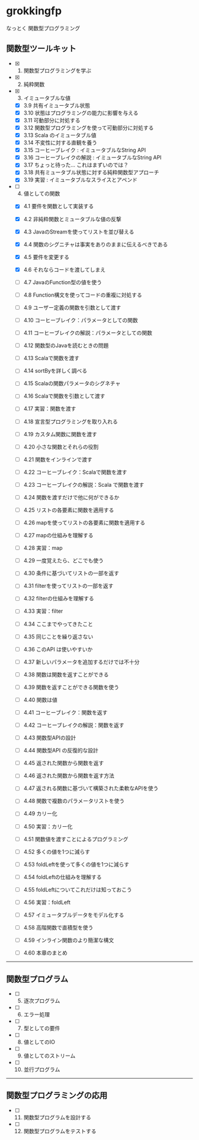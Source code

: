 # grokkingfp
なっとく 関数型プログラミング

## 関数型ツールキット

- [x] 1. 関数型プログラミングを学ぶ
- [x] 2. 純粋関数
- [x] 3. イミュータブルな値
  - [x] 3.9 共有イミュータブル状態
  - [x] 3.10 状態はプログラミングの能力に影響を与える
  - [x] 3.11 可動部分に対処する
  - [x] 3.12 関数型プログラミングを使って可動部分に対処する
  - [x] 3.13 Scala のイミュータブル値
  - [x] 3.14 不変性に対する直観を養う
  - [x] 3.15 コーヒーブレイク : イミュータブルなString API
  - [x] 3.16 コーヒーブレイクの解説 : イミュータブルなString API
  - [x] 3.17 ちょっと待った... これはまずいのでは？
  - [x] 3.18 共有ミュータブル状態に対する純粋関数型アプローチ
  - [x] 3.19 実習 : イミュータブルなスライスとアペンド
- [ ] 4. 値としての関数
  - [x] 4.1 要件を関数として実装する
  - [x] 4.2 非純粋関数とミュータブルな値の反撃
  - [x] 4.3 JavaのStreamを使ってリストを並び替える
  - [x] 4.4 関数のシグニチャは事実をありのままに伝えるべきである
  - [x] 4.5 要件を変更する
  - [x] 4.6 それならコードを渡してしまえ
  - [ ] 4.7 JavaのFunction型の値を使う
  - [ ] 4.8 Function構文を使ってコードの重複に対処する
  - [ ] 4.9 ユーザー定義の関数を引数として渡す
  - [ ] 4.10 コーヒーブレイク：パラメータとしての関数
  - [ ] 4.11 コーヒーブレイクの解説：パラメータとしての関数
  - [ ] 4.12 関数型のJavaを読むときの問題
  - [ ] 4.13 Scalaで関数を渡す
  - [ ] 4.14 sortByを詳しく調べる
  - [ ] 4.15 Scalaの関数パラメータのシグネチャ
  - [ ] 4.16 Scalaで関数を引数として渡す
  - [ ] 4.17 実習：関数を渡す
  - [ ] 4.18 宣言型プログラミングを取り入れる
  - [ ] 4.19 カスタム関数に関数を渡す
  - [ ] 4.20 小さな関数とそれらの役割
  - [ ] 4.21 関数をインラインで渡す
  - [ ] 4.22 コーヒーブレイク：Scalaで関数を渡す
  - [ ] 4.23 コーヒーブレイクの解説：Scala で関数を渡す
  - [ ] 4.24 関数を渡すだけで他に何ができるか
  - [ ] 4.25 リストの各要素に関数を適用する
  - [ ] 4.26 mapを使ってリストの各要素に関数を適用する
  - [ ] 4.27 mapの仕組みを理解する
  - [ ] 4.28 実習：map
  - [ ] 4.29 一度覚えたら、どこでも使う
  - [ ] 4.30 条件に基づいてリストの一部を返す
  - [ ] 4.31 filterを使ってリストの一部を返す
  - [ ] 4.32 filterの仕組みを理解する
  - [ ] 4.33 実習：filter
  - [ ] 4.34 ここまでやってきたこと
  - [ ] 4.35 同じことを繰り返さない
  - [ ] 4.36 このAPI は使いやすいか
  - [ ] 4.37 新しいパラメータを追加するだけでは不十分
  - [ ] 4.38 関数は関数を返すことができる
  - [ ] 4.39 関数を返すことができる関数を使う
  - [ ] 4.40 関数は値
  - [ ] 4.41 コーヒーブレイク：関数を返す
  - [ ] 4.42 コーヒーブレイクの解説：関数を返す
  - [ ] 4.43 関数型APIの設計
  - [ ] 4.44 関数型API の反復的な設計
  - [ ] 4.45 返された関数から関数を返す
  - [ ] 4.46 返された関数から関数を返す方法
  - [ ] 4.47 返される関数に基づいて構築された柔軟なAPIを使う
  - [ ] 4.48 関数で複数のパラメータリストを使う
  - [ ] 4.49 カリー化
  - [ ] 4.50 実習：カリー化
  - [ ] 4.51 関数値を渡すことによるプログラミング
  - [ ] 4.52 多くの値を1つに減らす
  - [ ] 4.53 foldLeftを使って多くの値を1つに減らす
  - [ ] 4.54 foldLeftの仕組みを理解する
  - [ ] 4.55 foldLeftについてこれだけは知っておこう
  - [ ] 4.56 実習：foldLeft
  - [ ] 4.57 イミュータブルデータをモデル化する
  - [ ] 4.58 高階関数で直積型を使う
  - [ ] 4.59 インライン関数のより簡潔な構文
  - [ ] 4.60 本章のまとめ


---

## 関数型プログラム

- [ ] 5. 逐次プログラム
- [ ] 6. エラー処理
- [ ] 7. 型としての要件
- [ ] 8. 値としてのIO
- [ ] 9. 値としてのストリーム
- [ ] 10. 並行プログラム

---

## 関数型プログラミングの応用

- [ ] 11. 関数型プログラムを設計する
- [ ] 12. 関数型プログラムをテストする
